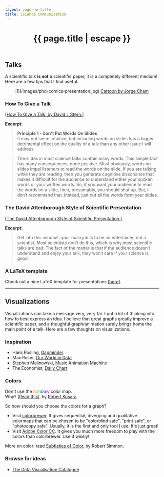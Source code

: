 ```yaml
---
layout: page-no-title
title: Science Communication
---
```


<header class="post-header">
    <h1 class="post-title" style="text-align:center"><i class="fas fa-microphone-alt fa-fw svv" aria-hidden="true"></i>
{{ page.title | escape }}</h1>
</header>

## Talks

A scientific talk **is not** a scientific paper, it is a completely different medium! Here are a few tips that I find useful.

<center>
![](/images/phd-comics-presentation.jpg)  
<a href="https://jorgecham.com/" target="_blank">Cartoon by Jorge Cham</a>
</center>

### How To Give a Talk

[[How To Give a Talk, by David L Stern.](http://www.howtogiveatalk.com/)]

**Excerpt:**

> **Principle 1 - Don't Put Words On Slides**  
It may not seem intuitive, but including words on slides has a bigger detrimental effect on the quality of a talk than any other issue I will address. 

> The slides in most science talks contain many words. This simple fact has many consequences, none positive. Most obviously, words on slides impel listeners to read the words on the slide. If you are talking while they are reading, then you generate cognitive dissonance that makes it difficult for the audience to understand either your spoken words or your written words. So, if you want your audience to read the words on a slide, then, presumably, you should shut up. But, I don’t recommend that. Instead, just cut all the words form your slides. 

### The David Attenborough Style of Scientific Presentation

[[The David Attenborough Style of Scientific Presentation.](https://www.dropbox.com/s/j1vv2baheiduvip/David%20Attenborough%20talk%20technique%202018.pdf?dl=0)]

**Excerpt:**

> Get into this mindset: your main job is to be an entertainer, not a scientist. Most scientists don’t do this, which is why most scientific talks are bad. The fact of the matter is that if the audience doesn’t understand and enjoy your talk, they won’t care if your science is good. 

### A LaTeX template

Check out a nice LaTeX template for presentations [[here](/tutorials/latex/#presentation)].

----------

## Visualizations

Visualizations can take a message very, very far.
I put a lot of thinking into how to best express an idea.
I believe that great graphs greatly improve a scientific paper, and a thoughful graph/animation surely brings home the main point of a talk.
Here are a few thoughts on visualizations.

### Inspiration

* Hans Rosling, <a href="https://www.gapminder.org/" target="_blank">Gapminder</a>
* Max Roser, <a href="https://ourworldindata.org/" target="_blank">Our World in Data</a>
* Stephen Malinowski, <a href="https://www.youtube.com/user/smalin" target="_blank">Music Animation Machine</a>
* The Economist, <a href="http://www.economist.com/blogs/graphicdetail" target="_blank">Daily Chart</a>

### Colors
Don't use the <span style="color:red">r</span><span style="color:orange">a</span><span style="color:olive">i</span><span style="color:green">n</span><span style="color:teal">b</span><span style="color:blue">o</span><span style="color:fuchsia">w</span> color map.    
Why? [<a href="https://eagereyes.org/basics/rainbow-color-map" target="_blank">Read this</a>], by <a href="https://twitter.com/eagereyes" target="_blank">Robert Kosara</a>.

So how should you choose the colors for a graph?

* Visit <a href="http://colorbrewer2.org/" target="_blank">colorbrewer</a>. It gives sequential, diverging and qualitative colormaps that can be chosen to be "colorblind safe", "print safe", or "photocopy safe". Usually, it is the first and only tool I use. It's just great!
* Visit <a href="https://color.adobe.com/create/color-wheel/" target="_blank">Adobe Color CC</a>. It gives you much more freedom to play with the colors than colorbrewer. Use it wisely!

More on color: read <a href="https://earthobservatory.nasa.gov/blogs/elegantfigures/2013/08/05/subtleties-of-color-part-1-of-6/" target="_blank">Subtleties of Color</a>, by Robert Simmon.

### Browse for ideas
* <a href="http://datavizcatalogue.com/index.html" target="_blank">The Data Visualisation Catalogue</a>
